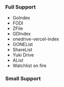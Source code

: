 ### Full Support
- GoIndex
- FODI
- ZFile
- GDIndex
- onedrive-vercel-index
- GONEList
- ShareList
- Yuki Drive
- AList
- Watchlist on fire

### Small Support
